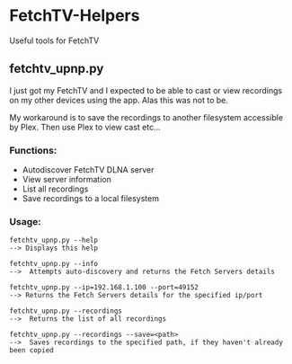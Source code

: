 # FetchTV-Helpers
Useful tools for FetchTV

## fetchtv_upnp.py
I just got my FetchTV and I expected to be able to cast or view recordings on my other devices using the app.
Alas this was not to be.

My workaround is to save the recordings to another filesystem accessible by Plex.
Then use Plex to view cast etc...

### Functions:
- Autodiscover FetchTV DLNA server
- View server information
- List all recordings
- Save recordings to a local filesystem

### Usage:
```
fetchtv_upnp.py --help
--> Displays this help

fetchtv_upnp.py --info
-->  Attempts auto-discovery and returns the Fetch Servers details

fetchtv_upnp.py --ip=192.168.1.100 --port=49152
--> Returns the Fetch Servers details for the specified ip/port

fetchtv_upnp.py --recordings
-->  Returns the list of all recordings

fetchtv_upnp.py --recordings --save=<path>
-->  Saves recordings to the specified path, if they haven't already been copied
```
